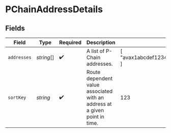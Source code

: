 # PChainAddressDetails


## Fields

| Field                                                                      | Type                                                                       | Required                                                                   | Description                                                                | Example                                                                    |
| -------------------------------------------------------------------------- | -------------------------------------------------------------------------- | -------------------------------------------------------------------------- | -------------------------------------------------------------------------- | -------------------------------------------------------------------------- |
| `addresses`                                                                | *string*[]                                                                 | :heavy_check_mark:                                                         | A list of P-Chain addresses.                                               | [<br/>"avax1abcdef1234567890abcdef1234567890abcdef"<br/>]                  |
| `sortKey`                                                                  | *string*                                                                   | :heavy_check_mark:                                                         | Route dependent value associated with an address at a given point in time. | 123                                                                        |